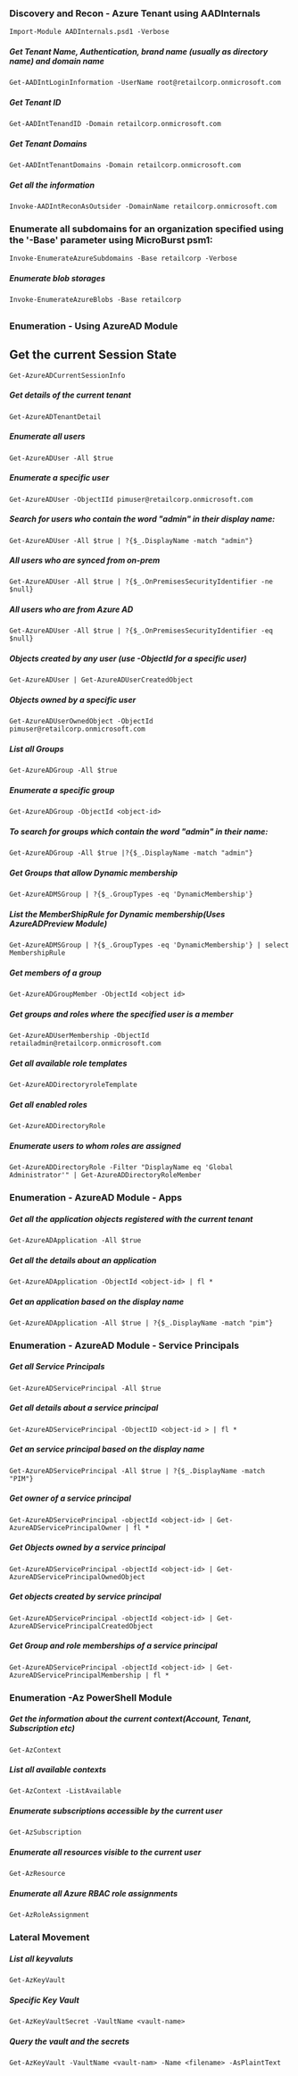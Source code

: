 ### Discovery and Recon - Azure Tenant using AADInternals



```
Import-Module AADInternals.psd1 -Verbose
```

##### Get Tenant Name, Authentication, brand name (usually as directory name) and domain name

```
Get-AADIntLoginInformation -UserName root@retailcorp.onmicrosoft.com
```

##### Get Tenant ID

```
Get-AADIntTenandID -Domain retailcorp.onmicrosoft.com
```

##### Get Tenant Domains

```
Get-AADIntTenantDomains -Domain retailcorp.onmicrosoft.com
```

##### Get all the information

```
Invoke-AADIntReconAsOutsider -DomainName retailcorp.onmicrosoft.com
```

### 

### Enumerate all subdomains for an organization specified using the '-Base' parameter using MicroBurst psm1:

```
Invoke-EnumerateAzureSubdomains -Base retailcorp -Verbose
```

##### Enumerate blob storages

```
Invoke-EnumerateAzureBlobs -Base retailcorp
```

## 



### Enumeration - Using AzureAD Module

## Get the current Session State

```
Get-AzureADCurrentSessionInfo
```

##### Get details of the current tenant

```
Get-AzureADTenantDetail
```

##### Enumerate all users

```
Get-AzureADUser -All $true
```

##### Enumerate a specific user

```
Get-AzureADUser -ObjectIId pimuser@retailcorp.onmicrosoft.com
```

##### Search for users who contain the word "admin" in their display name:

```
Get-AzureADUser -All $true | ?{$_.DisplayName -match "admin"}
```

##### All users who are synced from on-prem

```
Get-AzureADUser -All $true | ?{$_.OnPremisesSecurityIdentifier -ne $null}
```

##### All users who are from Azure AD

```
Get-AzureADUser -All $true | ?{$_.OnPremisesSecurityIdentifier -eq $null}
```

##### Objects created by any user (use -ObjectId for a specific user)

```
Get-AzureADUser | Get-AzureADUserCreatedObject
```

##### Objects owned by a specific user

```
Get-AzureADUserOwnedObject -ObjectId pimuser@retailcorp.onmicrosoft.com
```

##### List all Groups

```
Get-AzureADGroup -All $true
```

##### Enumerate a specific group

```
Get-AzureADGroup -ObjectId <object-id>
```

##### To search for groups which contain the word "admin" in their name:

```
Get-AzureADGroup -All $true |?{$_.DisplayName -match "admin"}
```

##### Get Groups that allow Dynamic membership

```
Get-AzureADMSGroup | ?{$_.GroupTypes -eq 'DynamicMembership'}
```

##### List the MemberShipRule for Dynamic membership(Uses AzureADPreview Module)

```
Get-AzureADMSGroup | ?{$_.GroupTypes -eq 'DynamicMembership'} | select MembershipRule
```

##### Get members of a group

```
Get-AzureADGroupMember -ObjectId <object id>
```

##### Get groups and roles where the specified user is a member

```
Get-AzureADUserMembership -ObjectId retailadmin@retailcorp.onmicrosoft.com
```

##### Get all available role templates

```
Get-AzureADDirectoryroleTemplate
```

##### Get all enabled roles

```
Get-AzureADDirectoryRole
```

##### Enumerate users to whom roles are assigned

```
Get-AzureADDirectoryRole -Filter "DisplayName eq 'Global Administrator'" | Get-AzureADDirectoryRoleMember
```

### 



### Enumeration - AzureAD Module - Apps

##### Get all the application objects registered with the current tenant

```
Get-AzureADApplication -All $true
```

##### Get all the details about an application

```
Get-AzureADApplication -ObjectId <object-id> | fl *
```

##### Get an application based on the display name

```
Get-AzureADApplication -All $true | ?{$_.DisplayName -match "pim"}
```



### Enumeration - AzureAD Module - Service Principals

##### Get all Service Principals

```
Get-AzureADServicePrincipal -All $true
```

##### Get all details about a service principal

```
Get-AzureADServicePrincipal -ObjectID <object-id > | fl *
```

##### Get an service principal based on the display name

```
Get-AzureADServicePrincipal -All $true | ?{$_.DisplayName -match "PIM"}
```

##### Get owner of a service principal

```
Get-AzureADServicePrincipal -objectId <object-id> | Get-AzureADServicePrincipalOwner | fl *
```

##### Get Objects owned by a service principal

```
Get-AzureADServicePrincipal -objectId <object-id> | Get-AzureADServicePrincipalOwnedObject
```

##### Get objects created by service principal

```
Get-AzureADServicePrincipal -objectId <object-id> | Get-AzureADServicePrincipalCreatedObject
```

##### Get Group and role memberships of a service principal

```
Get-AzureADServicePrincipal -objectId <object-id> | Get-AzureADServicePrincipalMembership | fl *

```





### Enumeration -Az PowerShell Module

##### Get the information about the current context(Account, Tenant, Subscription etc)

```
Get-AzContext
```

##### List all available contexts

```
Get-AzContext -ListAvailable
```

##### Enumerate subscriptions accessible by the current user

```
Get-AzSubscription
```

##### Enumerate all resources visible to the current user

```
Get-AzResource
```

##### Enumerate all Azure RBAC role assignments

```
Get-AzRoleAssignment
```

 



### Lateral Movement

##### List all keyvaluts

```
Get-AzKeyVault
```

##### Specific Key Vault

```
Get-AzKeyVaultSecret -VaultName <vault-name>
```

##### Query the vault and the secrets

```
Get-AzKeyVault -VaultName <vault-nam> -Name <filename> -AsPlaintText
```
